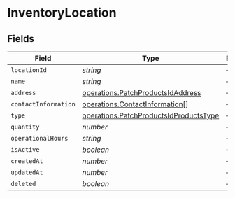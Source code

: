 # InventoryLocation


## Fields

| Field                                                                                            | Type                                                                                             | Required                                                                                         | Description                                                                                      |
| ------------------------------------------------------------------------------------------------ | ------------------------------------------------------------------------------------------------ | ------------------------------------------------------------------------------------------------ | ------------------------------------------------------------------------------------------------ |
| `locationId`                                                                                     | *string*                                                                                         | :heavy_minus_sign:                                                                               | N/A                                                                                              |
| `name`                                                                                           | *string*                                                                                         | :heavy_minus_sign:                                                                               | N/A                                                                                              |
| `address`                                                                                        | [operations.PatchProductsIdAddress](../../models/operations/patchproductsidaddress.md)           | :heavy_minus_sign:                                                                               | N/A                                                                                              |
| `contactInformation`                                                                             | [operations.ContactInformation](../../models/operations/contactinformation.md)[]                 | :heavy_minus_sign:                                                                               | N/A                                                                                              |
| `type`                                                                                           | [operations.PatchProductsIdProductsType](../../models/operations/patchproductsidproductstype.md) | :heavy_minus_sign:                                                                               | N/A                                                                                              |
| `quantity`                                                                                       | *number*                                                                                         | :heavy_minus_sign:                                                                               | N/A                                                                                              |
| `operationalHours`                                                                               | *string*                                                                                         | :heavy_minus_sign:                                                                               | N/A                                                                                              |
| `isActive`                                                                                       | *boolean*                                                                                        | :heavy_minus_sign:                                                                               | N/A                                                                                              |
| `createdAt`                                                                                      | *number*                                                                                         | :heavy_minus_sign:                                                                               | N/A                                                                                              |
| `updatedAt`                                                                                      | *number*                                                                                         | :heavy_minus_sign:                                                                               | N/A                                                                                              |
| `deleted`                                                                                        | *boolean*                                                                                        | :heavy_minus_sign:                                                                               | N/A                                                                                              |